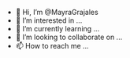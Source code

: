 - 👋 Hi, I’m @MayraGrajales
- 👀 I’m interested in ...
- 🌱 I’m currently learning ...
- 💞️ I’m looking to collaborate on ...
- 📫 How to reach me ...

<!---
MayraGrajales/MayraGrajales is a ✨ special ✨ repository because its `README.md` (this file) appears on your GitHub profile.
You can click the Preview link to take a look at your changes.
--->

